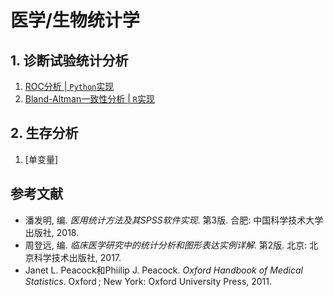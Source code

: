 # 医学/生物统计学

## 1. 诊断试验统计分析

1. [ROC分析 | `Python`实现](../reports/notebooks/diagnostic-test/roc_test.ipynb)
2. [Bland-Altman一致性分析 | `R`实现](../reports/rmarkdown/diagnostic-test/bland-altam-testing.Rmd)

## 2. 生存分析

1. [单变量]


## 参考文献

* 潘发明, 编. *医用统计方法及其SPSS软件实现*. 第3版. 合肥: 中国科学技术大学出版社, 2018.
* 周登远, 编. *临床医学研究中的统计分析和图形表达实例详解*. 第2版. 北京: 北京科学技术出版社, 2017.
* Janet L. Peacock和Phiilip J. Peacock. *Oxford Handbook of Medical Statistics*. Oxford ; New York: Oxford University Press, 2011.